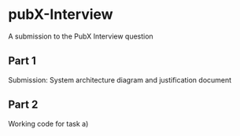 # pubX-Interview
A submission to the PubX Interview question

## Part 1
Submission: System architecture diagram and justification document

## Part 2
Working code for task a)
